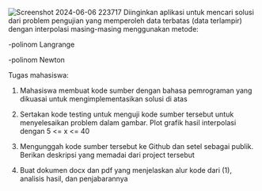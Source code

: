![Screenshot 2024-06-06 223717](https://github.com/Kemphy/Implemetasi-Interpolasi_Nalendra-Faraz-Putra-Rahadyan_21120122140098/assets/129735869/77f93404-dbae-42a6-98e8-f696b66e9da3)
Diinginkan aplikasi untuk mencari solusi dari problem pengujian yang memperoleh data terbatas (data terlampir) dengan interpolasi masing-masing menggunakan metode:

-polinom Langrange

-polinom Newton

Tugas mahasiswa:

1. Mahasiswa membuat kode sumber dengan bahasa pemrograman yang dikuasai untuk mengimplementasikan solusi di atas

2. Sertakan kode testing untuk menguji kode sumber tersebut untuk menyelesaikan problem dalam gambar. Plot grafik hasil interpolasi dengan 5 <= x <= 40

3. Mengunggah kode sumber tersebut ke Github dan setel sebagai publik. Berikan deskripsi yang memadai dari project tersebut

4. Buat dokumen docx dan pdf yang menjelaskan alur kode dari (1), analisis hasil, dan penjabarannya
